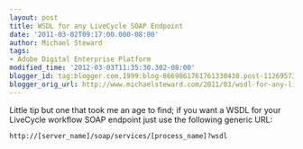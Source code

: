 ```yaml
---
layout: post
title: WSDL for any LiveCycle SOAP Endpoint
date: '2011-03-02T09:17:00.000-08:00'
author: Michael Steward
tags:
- Adobe Digital Enterprise Platform
modified_time: '2012-03-03T11:35:30.302-08:00'
blogger_id: tag:blogger.com,1999:blog-8669861761761330438.post-1126957360363769851
blogger_orig_url: http://www.michaelsteward.com/2011/03/wsdl-for-any-livecycle-soap-endpoint.html
---
```


Little tip but one that took me an age to find; if you want a WSDL for your LiveCycle workflow SOAP endpoint just use the following generic URL:  

`http://[server_name]/soap/services/[process_name]?wsdl`